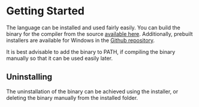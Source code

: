 # Getting Started

The language can be installed and used fairly easily. You can build the binary for the compiler from the source [available here](https://github.com/marci1175/fog). Additionally, prebuilt installers are available for Windows in the [Github repository](https://github.com/marci1175/fog/releases).

It is best advisable to add the binary to PATH, if compiling the binary manually so that it can be used easily later.

## Uninstalling

The uninstallation of the binary can be achieved using the installer, or deleting the binary manually from the installed folder.
